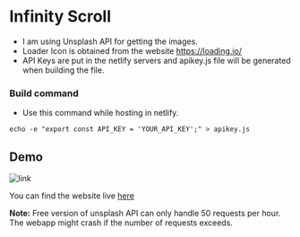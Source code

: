 # Infinity Scroll

- I am using Unsplash API for getting the images.
- Loader Icon is obtained from the website https://loading.io/
- API Keys are put in the netlify servers and apikey.js file will be generated
  when building the file.

### Build command
- Use this command while hosting in netlify.
```
echo -e "export const API_KEY = 'YOUR_API_KEY';" > apikey.js
```

## Demo

![link](/assets/infinite-scroll.gif)

You can find the website live
[here](https://unsplash-infinityscroll.netlify.app/)

**Note:** Free version of unsplash API can only handle 50 requests per hour. The
webapp might crash if the number of requests exceeds.

